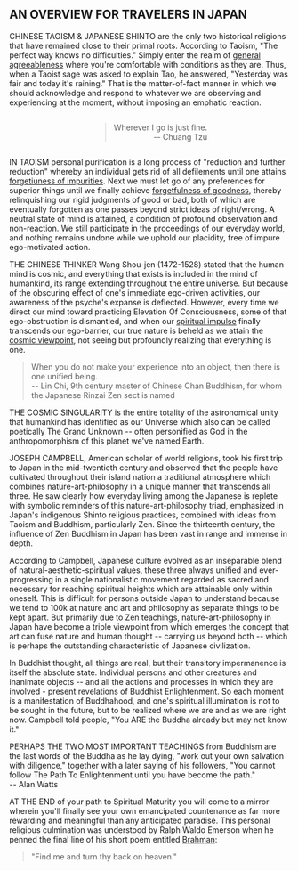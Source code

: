 <style>
    #quote-1 {
        display: flex;
        justify-content: center;
    }
    #quote-1 blockquote {
        display: flex;
        flex-direction: column;
        align-items: center;
        width: max-content;
    }
    #quote-1 footer {
        margin-left: auto;
    }
</style>

<main>

## AN OVERVIEW FOR TRAVELERS IN JAPAN

CHINESE TAOISM & JAPANESE SHINTO are the only two historical religions that have remained close to their primal roots. According to Taoism, "The perfect way knows no difficulties." Simply enter the realm of <u>general agreeableness</u> where you're comfortable with conditions as they are. Thus, when a Taoist sage was asked to explain Tao, he answered, "Yesterday was fair and today it's raining." That is the matter-of-fact manner in which we should acknowledge and respond to whatever we are observing and experiencing at the moment, without imposing an emphatic reaction.

<div id="quote-1">
    <blockquote>
        Wherever I go is just fine.
        <footer>-- Chuang Tzu</footer>
    </blockquote>
</div>

IN TAOISM personal purification is a long process of "reduction and further reduction" whereby an individual gets rid of all defilements until one attains <u>forgetiuness of impurities</u>. Next we must let go of any preferences for superior things until we finally achieve <u>forgetfulness of goodness</u>, thereby relinquishing our rigid judgments of good or bad, both of which are eventually forgotten as one passes beyond strict ideas of right/wrong. A neutral state of mind is attained, a condition of profound observation and non-reaction. We still participate in the proceedings of our everyday world, and nothing remains undone while we uphold our placidity, free of impure ego-motivated action.

THE CHINESE THINKER Wang Shou-jen (1472-1528) stated that the human mind is cosmic, and everything that exists is included in the mind of humankind, its range extending throughout the entire universe.
But because of the obscuring effect of one's immediate ego-driven activities, our awareness of the psyche's expanse is deflected. However, every time we direct our mind toward practicing Elevation Of Consciousness, some of that ego-obstruction is dismantled, and when our <u>spiritual impulse</u> finally transcends our ego-barrier, our true nature is beheld as we attain the <u>cosmic viewpoint</u>, not seeing but profoundly realizing that everything is one.

<blockquote class="centered">
    When you do not make your experience into an object, then there is one unified being.
    <footer>
    -- Lin Chi, 9th century master of
    Chinese Chan Buddhism, for whom the Japanese Rinzai Zen sect is named
    </footer>
</blockquote>

THE COSMIC SINGULARITY is the entire totality of the astronomical unity that humankind has identified as our Universe which also can be called poetically The Grand Unknown -- often personified as God in the anthropomorphism of this planet we've named Earth.

<!-- Page 2 -->

JOSEPH CAMPBELL, American scholar of world religions, took his first trip to Japan in the mid-twentieth century and observed that the people have cultivated throughout their island nation a traditional atmosphere which combines nature-art-philosophy in a unique manner that transcends all three. He saw clearly how everyday living among the Japanese is replete with symbolic reminders of this nature-art-philosophy triad, emphasized in Japan's indigenous Shinto religious practices, combined with ideas from Taoism and Buddhism, particularly Zen. Since the thirteenth century, the influence of Zen Buddhism in Japan has been vast in range and immense in depth.

According to Campbell, Japanese culture evolved as an inseparable blend of natural-aesthetic-spiritual values, these three always unified and ever-progressing in a single nationalistic movement regarded as sacred and necessary for reaching spiritual heights which are attainable only within oneself. This is difficult for persons outside Japan to understand because we tend to 100k at nature and art and philosophy as separate things to be kept apart. But primarily due to Zen teachings, nature-art-philosophy in Japan have become a triple viewpoint from which emerges the concept that art can fuse nature and human thought -- carrying us beyond both -- which is perhaps the outstanding characteristic of Japanese civilization.

In Buddhist thought, all things are real, but their transitory impermanence is itself the absolute state. Individual persons and other creatures and inanimate objects -- and all the actions and processes in which they are involved - present revelations of Buddhist Enlightenment. So each moment is a manifestation of Buddhahood, and one's spiritual illumination is not to be sought in the future, but to be realized where we are and as we are right now. Campbell told people, "You ARE the Buddha already but may not know it."

<!-- four circles -->

PERHAPS THE TWO MOST IMPORTANT TEACHINGS from Buddhism are the last words of the Buddha as he lay dying, "work out your own salvation with diligence," together with a later saying of his followers, "You cannot follow The Path To Enlightenment until you have become the path."<br />
-- Alan Watts

<!-- four circles -->

AT THE END of your path to Spiritual Maturity you will come to a mirror wherein you'll finally see your own emancipated countenance as far more rewarding and meaningful than any anticipated paradise. This personal religious culmination was understood by Ralph Waldo Emerson when he penned the final line of his short poem entitled <u>Brahman</u>:

<blockquote class="centered">
"Find me and turn thy back on heaven."
</blockquote>

</main>
